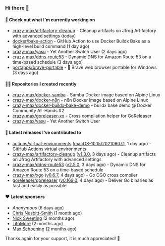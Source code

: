 ### Hi there 👋

#### 👷 Check out what I'm currently working on

- [crazy-max/artifactory-cleanup](https://github.com/crazy-max/artifactory-cleanup) - Cleanup artifacts on Jfrog Artifactory with advanced settings (today)
- [docker/bake-action](https://github.com/docker/bake-action) - GitHub Action to use Docker Buildx Bake as a high-level build command (1 day ago)
- [crazy-max/yasu](https://github.com/crazy-max/yasu) - Yet Another Switch User (2 days ago)
- [crazy-max/ddns-route53](https://github.com/crazy-max/ddns-route53) - Dynamic DNS for Amazon Route 53 on a time-based schedule (3 days ago)
- [portapps/brave-portable](https://github.com/portapps/brave-portable) - 🚀 Brave web browser portable for Windows (3 days ago)

#### 👨‍💻 Repositories I created recently

- [crazy-max/docker-samba](https://github.com/crazy-max/docker-samba) - Samba Docker image based on Alpine Linux
- [crazy-max/docker-n8n](https://github.com/crazy-max/docker-n8n) - n8n Docker image based on Alpine Linux
- [crazy-max/docker-buildx-bake-demo](https://github.com/crazy-max/docker-buildx-bake-demo) - buildx bake demo @ Docker Community All-Hands #2
- [crazy-max/goreleaser-xx](https://github.com/crazy-max/goreleaser-xx) - Cross compilation helper for GoReleaser
- [crazy-max/yasu](https://github.com/crazy-max/yasu) - Yet Another Switch User

#### 🚀 Latest releases I've contributed to

- [actions/virtual-environments](https://github.com/actions/virtual-environments) ([macOS-10.15/20210607.1](https://github.com/actions/virtual-environments/releases/tag/macOS-10.15%2F20210607.1), 1 day ago) - GitHub Actions virtual environments
- [crazy-max/artifactory-cleanup](https://github.com/crazy-max/artifactory-cleanup) ([v1.3.0](https://github.com/crazy-max/artifactory-cleanup/releases/tag/v1.3.0), 3 days ago) - Cleanup artifacts on Jfrog Artifactory with advanced settings
- [crazy-max/ddns-route53](https://github.com/crazy-max/ddns-route53) ([v2.5.0](https://github.com/crazy-max/ddns-route53/releases/tag/v2.5.0), 3 days ago) - Dynamic DNS for Amazon Route 53 on a time-based schedule
- [crazy-max/xgo](https://github.com/crazy-max/xgo) ([v0.6.7](https://github.com/crazy-max/xgo/releases/tag/v0.6.7), 4 days ago) - Go CGO cross compiler
- [goreleaser/goreleaser](https://github.com/goreleaser/goreleaser) ([v0.169.0](https://github.com/goreleaser/goreleaser/releases/tag/v0.169.0), 4 days ago) - Deliver Go binaries as fast and easily as possible

#### ❤️ Latest sponsors
- _Anonymous_ (6 days ago)
- [Chris Nesbitt-Smith](https://github.com/chrisns) (1 month ago)
- [Nick Sweeting](https://github.com/pirate) (2 months ago)
- [LitoMore](https://github.com/LitoMore) (2 months ago)
- [Max Schoening](https://github.com/max) (2 months ago)

Thanks again for your support, it is much appreciated! 🙏
